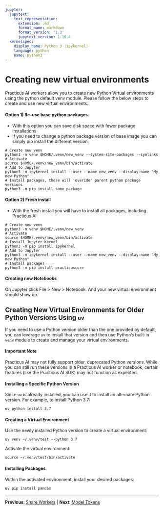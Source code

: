 ```yaml
---
jupyter:
  jupytext:
    text_representation:
      extension: .md
      format_name: markdown
      format_version: '1.3'
      jupytext_version: 1.16.4
  kernelspec:
    display_name: Python 3 (ipykernel)
    language: python
    name: python3
---
```


# Creating new virtual environments 

Practicus AI workers allow you to create new Python Virtual environments using the python default venv module. Please follow the below steps to create and use new virtual environments.

#### Option 1) Re-use base python packages
- With this option you can save disk space with fewer package installations 
- If you need to change a python package version of base image you can simply pip install the different version.
  
```shell
# Create new venv 
python3 -m venv $HOME/.venv/new_venv --system-site-packages --symlinks
# Activate
source $HOME/.venv/new_venv/bin/activate
# Add to Jupyter 
python3 -m ipykernel install --user --name new_venv --display-name "My new Python"
# Install packages, these will 'overide' parent python package versions
python3 -m pip install some_package
```

#### Option 2) Fresh install
- With the fresh install you will have to install all packages, including Practicus AI
  
```shell
# Create new venv 
python3 -m venv $HOME/.venv/new_venv
# Activate
source $HOME/.venv/new_venv/bin/activate
# Install Jupyter Kernel
python3 -m pip install ipykernel
# Add to Jupyter 
python3 -m ipykernel install --user --name new_venv --display-name "My new Python"
# Install packages
python3 -m pip install practicuscore
```

#### Creating new Notebooks

On Jupyter click File > New > Notebook. And your new virtual environment should show up.

## Creating New Virtual Environments for Older Python Versions Using `uv`

If you need to use a Python version older than the one provided by default, you can leverage `uv` to install that version and then use Python’s built-in `venv` module to create and manage your virtual environments.

#### Important Note
Practicus AI may not fully support older, deprecated Python versions. While you can still run these versions in a Practicus AI worker or notebook, certain features (like the Practicus AI SDK) may not function as expected.

#### Installing a Specific Python Version
Since `uv` is already installed, you can use it to install an alternate Python version. For example, to install Python 3.7:

```shell
uv python install 3.7
```

#### Creating a Virtual Environment
Use the newly installed Python version to create a virtual environment:

```shell
uv venv ~/.venv/test --python 3.7
```

Activate the virtual environment:

```shell
source ~/.venv/test/bin/activate
```

#### Installing Packages
Within the activated environment, install your desired packages:

```shell
uv pip install pandas
```


---

**Previous**: [Share Workers](share-workers.md) | **Next**: [Model Tokens](model-tokens.md)
